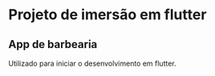 # Projeto de imersão em flutter
## App de barbearia

Utilizado para iniciar o desenvolvimento em flutter.
